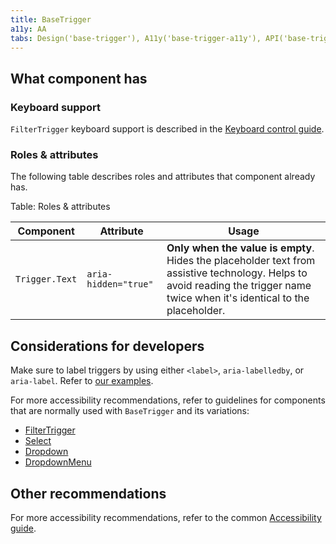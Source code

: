 ```yaml
---
title: BaseTrigger
a11y: AA
tabs: Design('base-trigger'), A11y('base-trigger-a11y'), API('base-trigger-api'), Example('base-trigger-code'), Changelog('base-trigger-changelog')
---
```


## What component has

### Keyboard support

`FilterTrigger` keyboard support is described in the [Keyboard control guide](/core-principles/a11y/a11y-keyboard#any-other-controls-filtertrigger-pills-tabline-etc).

### Roles & attributes

The following table describes roles and attributes that component already has.

Table: Roles & attributes

| Component          | Attribute                  | Usage                                                                         |
| ------------------ | -------------------------- | ----------------------------------------------------------------------------- |
| `Trigger.Text`     | `aria-hidden="true"`       | **Only when the value is empty**. Hides the placeholder text from assistive technology. Helps to avoid reading the trigger name twice when it's identical to the placeholder. |

## Considerations for developers

Make sure to label triggers by using either `<label>`, `aria-labelledby`, or `aria-label`. Refer to [our examples](./base-trigger-code.md#linktrigger).

For more accessibility recommendations, refer to guidelines for components that are normally used with `BaseTrigger` and its variations:

* [FilterTrigger](../filter-trigger/filter-trigger-a11y.md)
* [Select](../select/select-a11y.md)
* [Dropdown](../dropdown/dropdown-a11y.md)
* [DropdownMenu](../dropdown-menu/dropdown-menu-a11y.md)

## Other recommendations

For more accessibility recommendations, refer to the common [Accessibility guide](/core-principles/a11y/a11y).
